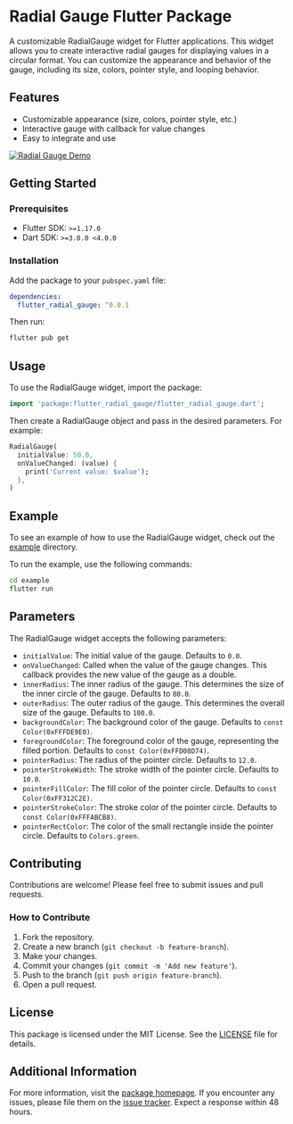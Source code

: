 
# Radial Gauge Flutter Package

A customizable RadialGauge widget for Flutter applications. This widget allows you to create interactive radial gauges for displaying values in a circular format. You can customize the appearance and behavior of the gauge, including its size, colors, pointer style, and looping behavior.

## Features

- Customizable appearance (size, colors, pointer style, etc.)
- Interactive gauge with callback for value changes
- Easy to integrate and use

[![Radial Gauge Demo](https://img.youtube.com/vi/lMeLfTltvps/0.jpg)](https://www.youtube.com/watch?v=lMeLfTltvps)

## Getting Started

### Prerequisites

- Flutter SDK: `>=1.17.0`
- Dart SDK: `>=3.0.0 <4.0.0`

### Installation

Add the package to your `pubspec.yaml` file:

```yaml
dependencies:
  flutter_radial_gauge: ^0.0.1
```

Then run:

```sh
flutter pub get
```

## Usage

To use the RadialGauge widget, import the package:

```dart
import 'package:flutter_radial_gauge/flutter_radial_gauge.dart';
```

Then create a RadialGauge object and pass in the desired parameters. For example:

```dart
RadialGauge(
  initialValue: 50.0,
  onValueChanged: (value) {
    print('Current value: $value');
  },
)
```

## Example

To see an example of how to use the RadialGauge widget, check out the [example](example) directory.

To run the example, use the following commands:

```sh
cd example
flutter run
```

## Parameters

The RadialGauge widget accepts the following parameters:

- `initialValue`: The initial value of the gauge. Defaults to `0.0`.
- `onValueChanged`: Called when the value of the gauge changes. This callback provides the new value of the gauge as a double.
- `innerRadius`: The inner radius of the gauge. This determines the size of the inner circle of the gauge. Defaults to `80.0`.
- `outerRadius`: The outer radius of the gauge. This determines the overall size of the gauge. Defaults to `100.0`.
- `backgroundColor`: The background color of the gauge. Defaults to `const Color(0xFFFDE9E0)`.
- `foregroundColor`: The foreground color of the gauge, representing the filled portion. Defaults to `const Color(0xFFD08D74)`.
- `pointerRadius`: The radius of the pointer circle. Defaults to `12.0`.
- `pointerStrokeWidth`: The stroke width of the pointer circle. Defaults to `10.0`.
- `pointerFillColor`: The fill color of the pointer circle. Defaults to `const Color(0xFF312C2E)`.
- `pointerStrokeColor`: The stroke color of the pointer circle. Defaults to `const Color(0xFFFABCB8)`.
- `pointerRectColor`: The color of the small rectangle inside the pointer circle. Defaults to `Colors.green`.

## Contributing

Contributions are welcome! Please feel free to submit issues and pull requests.

### How to Contribute

1. Fork the repository.
2. Create a new branch (`git checkout -b feature-branch`).
3. Make your changes.
4. Commit your changes (`git commit -m 'Add new feature'`).
5. Push to the branch (`git push origin feature-branch`).
6. Open a pull request.

## License

This package is licensed under the MIT License. See the [LICENSE](LICENSE) file for details.

## Additional Information

For more information, visit the [package homepage](https://github.com/Jainakin/flutter_radial_gauge). If you encounter any issues, please file them on the [issue tracker](https://github.com/Jainakin/flutter_radial_gauge/issues). Expect a response within 48 hours.
